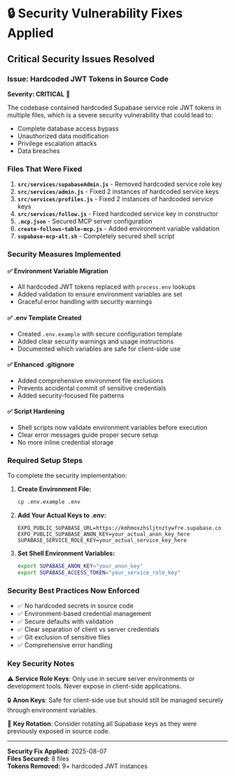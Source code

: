 # 🔒 Security Vulnerability Fixes Applied

## Critical Security Issues Resolved

### Issue: Hardcoded JWT Tokens in Source Code
**Severity: CRITICAL** 🚨

The codebase contained hardcoded Supabase service role JWT tokens in multiple files, which is a severe security vulnerability that could lead to:
- Complete database access bypass
- Unauthorized data modification
- Privilege escalation attacks
- Data breaches

### Files That Were Fixed

1. **`src/services/supabaseAdmin.js`** - Removed hardcoded service role key
2. **`src/services/admin.js`** - Fixed 2 instances of hardcoded service keys
3. **`src/services/profiles.js`** - Fixed 2 instances of hardcoded service keys  
4. **`src/services/follow.js`** - Fixed hardcoded service key in constructor
5. **`.mcp.json`** - Secured MCP server configuration
6. **`create-follows-table-mcp.js`** - Added environment variable validation
7. **`supabase-mcp-alt.sh`** - Completely secured shell script

### Security Measures Implemented

#### ✅ Environment Variable Migration
- All hardcoded JWT tokens replaced with `process.env` lookups
- Added validation to ensure environment variables are set
- Graceful error handling with security warnings

#### ✅ .env Template Created
- Created `.env.example` with secure configuration template
- Added clear security warnings and usage instructions
- Documented which variables are safe for client-side use

#### ✅ Enhanced .gitignore
- Added comprehensive environment file exclusions
- Prevents accidental commit of sensitive credentials
- Added security-focused file patterns

#### ✅ Script Hardening
- Shell scripts now validate environment variables before execution
- Clear error messages guide proper secure setup
- No more inline credential storage

### Required Setup Steps

To complete the security implementation:

1. **Create Environment File:**
   ```bash
   cp .env.example .env
   ```

2. **Add Your Actual Keys to .env:**
   ```env
   EXPO_PUBLIC_SUPABASE_URL=https://kmhmoxzhsljtnztywfre.supabase.co
   EXPO_PUBLIC_SUPABASE_ANON_KEY=your_actual_anon_key_here
   SUPABASE_SERVICE_ROLE_KEY=your_actual_service_key_here
   ```

3. **Set Shell Environment Variables:**
   ```bash
   export SUPABASE_ANON_KEY="your_anon_key"
   export SUPABASE_ACCESS_TOKEN="your_service_role_key"
   ```

### Security Best Practices Now Enforced

- ✅ No hardcoded secrets in source code
- ✅ Environment-based credential management
- ✅ Secure defaults with validation
- ✅ Clear separation of client vs server credentials
- ✅ Git exclusion of sensitive files
- ✅ Comprehensive error handling

### Key Security Notes

⚠️ **Service Role Keys**: Only use in secure server environments or development tools. Never expose in client-side applications.

🔒 **Anon Keys**: Safe for client-side use but should still be managed securely through environment variables.

🔄 **Key Rotation**: Consider rotating all Supabase keys as they were previously exposed in source code.

---
**Security Fix Applied:** 2025-08-07  
**Files Secured:** 8 files  
**Tokens Removed:** 9+ hardcoded JWT instances